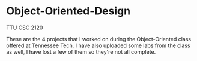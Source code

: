# Object-Oriented-Design
TTU CSC 2120

These are the 4 projects that I worked on during the Object-Oriented class offered at Tennessee Tech. I have also uploaded some labs from the class as well, I have lost a few of them so they're not all complete.

